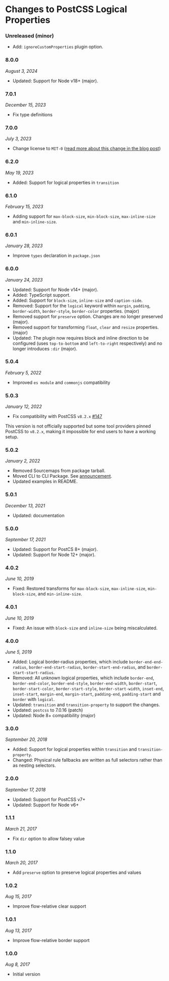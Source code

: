 # Changes to PostCSS Logical Properties

### Unreleased (minor)

- Add: `ignoreCustomProperties` plugin option.

### 8.0.0

_August 3, 2024_

- Updated: Support for Node v18+ (major).

### 7.0.1

_December 15, 2023_

- Fix type definitions

### 7.0.0

_July 3, 2023_

- Change license to `MIT-0` ([read more about this change in the blog post](https://preset-env.cssdb.org/blog/license-change/))

### 6.2.0

_May 19, 2023_

- Added: Support for logical properties in `transition`

### 6.1.0

_February 15, 2023_

- Adding support for `max-block-size`, `min-block-size`, `max-inline-size` and `min-inline-size`.

### 6.0.1

_January 28, 2023_

- Improve `types` declaration in `package.json`

### 6.0.0

_January 24, 2023_

- Updated: Support for Node v14+ (major).
- Added: TypeScript support.
- Added: Support for `block-size`, `inline-size` and `caption-side`.
- Removed: Support for the `logical` keyword within `margin`, `padding`, `border-width`, `border-style`, `border-color` properties. (major)
- Removed support for `preserve` option. Changes are no longer preserved (major).
- Removed support for transforming `float`, `clear` and `resize` properties. (major)
- Updated: The plugin now requires block and inline direction to be configured (uses `top-to-bottom` and `left-to-right` respectively) and no longer introduces `:dir` (major).

### 5.0.4

_February 5, 2022_

- Improved `es module` and `commonjs` compatibility

### 5.0.3

_January 12, 2022_

- Fix compatibility with PostCSS `v8.2.x` [#147](https://github.com/csstools/postcss-plugins/issues/147)

This version is not officially supported but some tool providers pinned PostCSS to `v8.2.x`,
making it impossible for end users to have a working setup.

### 5.0.2

_January 2, 2022_

- Removed Sourcemaps from package tarball.
- Moved CLI to CLI Package. See [announcement](https://github.com/csstools/postcss-plugins/discussions/121).
- Updated examples in README.

### 5.0.1

_December 13, 2021_

- Updated: documentation

### 5.0.0

_September 17, 2021_

- Updated: Support for PostCS 8+ (major).
- Updated: Support for Node 12+ (major).

### 4.0.2

_June 10, 2019_

- Fixed: Restored transforms for `max-block-size`, `max-inline-size`,
	`min-block-size`, and `min-inline-size`.

### 4.0.1

_June 10, 2019_

- Fixed: An issue with `block-size` and `inline-size` being miscalculated.

### 4.0.0

_June 5, 2019_

- Added: Logical border-radius properties, which include
	`border-end-end-radius`, `border-end-start-radius`, `border-start-end-radius`,
	and `border-start-start-radius`.
- Removed: All unknown logical properties, which include `border-end`,
	`border-end-color`, `border-end-style`, `border-end-width`, `border-start`,
	`border-start-color`, `border-start-style`, `border-start-width`, `inset-end`,
	`inset-start`, `margin-end`, `margin-start`, `padding-end`, `padding-start`
	and `border` with `logical`.
- Updated: `transition` and `transition-property` to support the changes.
- Updated: `postcss` to 7.0.16 (patch)
- Updated: Node 8+ compatibility (major)

### 3.0.0

_September 20, 2018_

- Added: Support for logical properties within `transition` and
	`transition-property`.
- Changed: Physical rule fallbacks are written as full selectors rather than
	as nesting selectors.

### 2.0.0

_September 17, 2018_

- Updated: Support for PostCSS v7+
- Updated: Support for Node v6+

### 1.1.1

_March 21, 2017_

- Fix `dir` option to allow falsey value

### 1.1.0

_March 20, 2017_

- Add `preserve` option to preserve logical properties and values

### 1.0.2

_Aug 15, 2017_

- Improve flow-relative clear support

### 1.0.1

_Aug 13, 2017_

- Improve flow-relative border support

### 1.0.0

_Aug 8, 2017_

- Initial version

